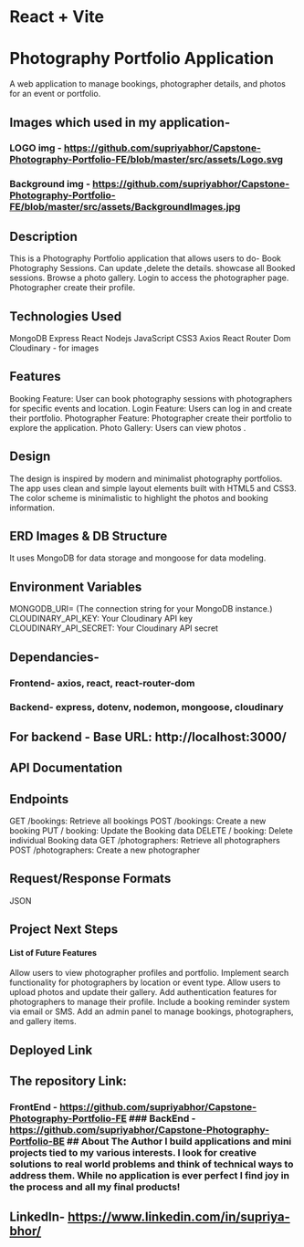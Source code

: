 # React + Vite

# Photography Portfolio Application
A web application to manage bookings, photographer details, and photos for an event or portfolio.
## Images which used in my application-
  ### LOGO img - https://github.com/supriyabhor/Capstone-Photography-Portfolio-FE/blob/master/src/assets/Logo.svg
  ### Background img - https://github.com/supriyabhor/Capstone-Photography-Portfolio-FE/blob/master/src/assets/BackgroundImages.jpg
## Description
This is a Photography Portfolio application that allows users to do-
Book Photography Sessions. Can update ,delete the details.
showcase all Booked sessions.
Browse a photo gallery.
Login to access the photographer page.
Photographer create their profile.
## Technologies Used
MongoDB
Express
React
Nodejs
JavaScript
CSS3
Axios
React Router Dom
Cloudinary - for images
## Features
Booking Feature: User can book photography sessions with photographers for specific events and location.
Login Feature: Users can log in and create their portfolio.
Photographer Feature: Photographer create their portfolio to explore the application.
Photo Gallery: Users can view photos .
## Design
The design is inspired by modern and minimalist photography portfolios. The app uses clean and simple layout elements built with HTML5 and CSS3. The color scheme is minimalistic to highlight the photos and booking information.
## ERD Images & DB Structure
 It uses MongoDB for data storage and mongoose for data modeling.
## Environment Variables
MONGODB_URI= (The connection string for your MongoDB instance.)
CLOUDINARY_API_KEY: Your Cloudinary API key
CLOUDINARY_API_SECRET: Your Cloudinary API secret
## Dependancies-
  ### Frontend- axios, react, react-router-dom
  ### Backend- express, dotenv, nodemon, mongoose, cloudinary
## For backend - Base URL: http://localhost:3000/ 
## API Documentation
  ## Endpoints
GET /bookings: Retrieve all bookings
POST /bookings: Create a new booking
PUT / booking: Update the Booking data
DELETE / booking: Delete individual Booking data
GET /photographers: Retrieve all photographers
POST /photographers: Create a new photographer
## Request/Response Formats
JSON
    
## Project Next Steps
#### List of Future Features
Allow users to view photographer profiles and portfolio.
Implement search functionality for photographers by location or event type.
Allow users to upload photos and update their gallery.
Add authentication features for photographers to manage their profile.
Include a booking reminder system via email or SMS.
Add an admin panel to manage bookings, photographers, and gallery items.
## Deployed Link
## The repository Link:
   ### FrontEnd - https://github.com/supriyabhor/Capstone-Photography-Portfolio-FE ### BackEnd - https://github.com/supriyabhor/Capstone-Photography-Portfolio-BE ## About The Author I build applications and mini projects tied to my various interests. I look for creative solutions to real world problems and think of technical ways to address them. While no application is ever perfect I find joy in the process and all my final products!
 ## LinkedIn- https://www.linkedin.com/in/supriya-bhor/
